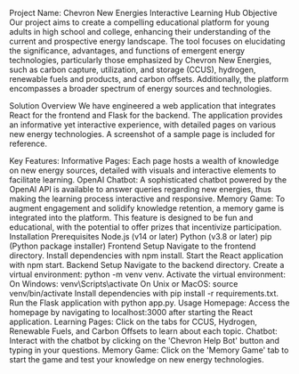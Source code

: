 Project Name: Chevron New Energies Interactive Learning Hub
Objective
Our project aims to create a compelling educational platform for young adults in high school and college, enhancing their understanding of the current and prospective energy landscape. The tool focuses on elucidating the significance, advantages, and functions of emergent energy technologies, particularly those emphasized by Chevron New Energies, such as carbon capture, utilization, and storage (CCUS), hydrogen, renewable fuels and products, and carbon offsets. Additionally, the platform encompasses a broader spectrum of energy sources and technologies.

Solution Overview
We have engineered a web application that integrates React for the frontend and Flask for the backend. The application provides an informative yet interactive experience, with detailed pages on various new energy technologies. A screenshot of a sample page is included for reference.

Key Features:
Informative Pages: Each page hosts a wealth of knowledge on new energy sources, detailed with visuals and interactive elements to facilitate learning.
OpenAI Chatbot: A sophisticated chatbot powered by the OpenAI API is available to answer queries regarding new energies, thus making the learning process interactive and responsive.
Memory Game: To augment engagement and solidify knowledge retention, a memory game is integrated into the platform. This feature is designed to be fun and educational, with the potential to offer prizes that incentivize participation.
Installation
Prerequisites
Node.js (v14 or later)
Python (v3.8 or later)
pip (Python package installer)
Frontend Setup
Navigate to the frontend directory.
Install dependencies with npm install.
Start the React application with npm start.
Backend Setup
Navigate to the backend directory.
Create a virtual environment: python -m venv venv.
Activate the virtual environment:
On Windows: venv\Scripts\activate
On Unix or MacOS: source venv/bin/activate
Install dependencies with pip install -r requirements.txt.
Run the Flask application with python app.py.
Usage
Homepage: Access the homepage by navigating to localhost:3000 after starting the React application.
Learning Pages: Click on the tabs for CCUS, Hydrogen, Renewable Fuels, and Carbon Offsets to learn about each topic.
Chatbot: Interact with the chatbot by clicking on the 'Chevron Help Bot' button and typing in your questions.
Memory Game: Click on the 'Memory Game' tab to start the game and test your knowledge on new energy technologies.
